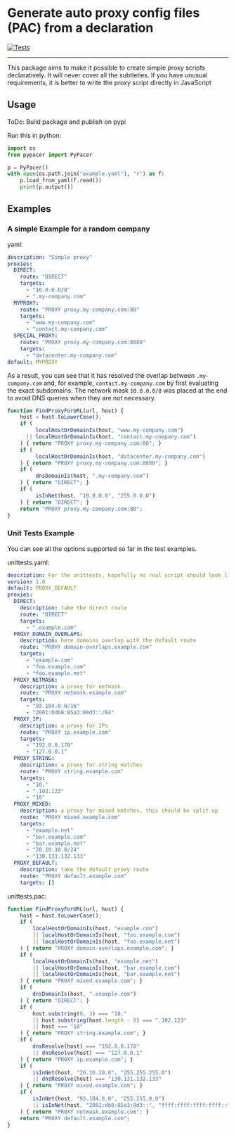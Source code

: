 # Generate auto proxy config files (PAC) from a declaration

[![Tests](https://github.com/73h/pypacer/actions/workflows/tests.yml/badge.svg)](https://github.com/73h/pypacer/actions/workflows/tests.yml)

---

This package aims to make it possible to create simple proxy scripts declaratively. It will never cover all the
subtleties. If you have unusual requirements, it is better to write the proxy script directly in JavaScript

## Usage

ToDo: Build package and publish on pypi

Run this in python:
```python
import os
from pypacer import PyPacer

p = PyPacer()
with open(os.path.join("example.yaml"), "r") as f:
    p.load_from_yaml(f.read())
    print(p.output())
```

## Examples

### A simple Example for a random company

yaml:  
```yaml
description: "Simple proxy"
proxies:
  DIRECT:
    route: "DIRECT"
    targets:
      - "10.0.0.0/8"
      - ".my-company.com"
  MYPROXY:
    route: "PROXY proxy.my-company.com:80"
    targets:
      - "www.my-company.com"
      - "contact.my-company.com"
  SPECIAL_PROXY:
    route: "PROXY proxy.my-company.com:8080"
    targets:
      - "datacenter.my-company.com"
default: MYPROXY
```

As a result, you can see that it has resolved the overlap between ``.my-company.com`` and,
for example, ``contact.my-company.com`` by first evaluating the exact subdomains.
The network mask ``10.0.0.0/8`` was placed at the end to avoid DNS queries when they are not necessary.  
```javascript
function FindProxyForURL(url, host) {
    host = host.toLowerCase();
    if (
         localHostOrDomainIs(host, "www.my-company.com")
      || localHostOrDomainIs(host, "contact.my-company.com")
    ) { return "PROXY proxy.my-company.com:80"; }
    if (
         localHostOrDomainIs(host, "datacenter.my-company.com")
    ) { return "PROXY proxy.my-company.com:8080"; }
    if (
         dnsDomainIs(host, ".my-company.com")
    ) { return "DIRECT"; }
    if (
         isInNet(host, "10.0.0.0", "255.0.0.0")
    ) { return "DIRECT"; }
    return "PROXY proxy.my-company.com:80";
}
```

### Unit Tests Example

You can see all the options supported so far in the test examples.

unittests.yaml:
```yaml
description: For the unittests, hopefully no real script should look like this. ;)
version: 1.0
default: PROXY_DEFAULT
proxies:
  DIRECT:
    description: take the direct route
    route: "DIRECT"
    targets:
      - ".example.com"
  PROXY_DOMAIN_OVERLAPS:
    description: here domains overlap with the default route
    route: "PROXY domain-overlaps.example.com"
    targets:
      - "example.com"
      - "foo.example.com"
      - "foo.example.net"
  PROXY_NETMASK:
    description: a proxy for netmask
    route: "PROXY netmask.example.com"
    targets:
      - "93.184.0.0/16"
      - "2001:0db8:85a3:08d3::/64"
  PROXY_IP:
    description: a proxy for IPs
    route: "PROXY ip.example.com"
    targets:
      - "192.0.0.170"
      - "127.0.0.1"
  PROXY_STRING:
    description: a proxy for string matches
    route: "PROXY string.example.com"
    targets:
      - "10."
      - ".102.123"
      - "10"
  PROXY_MIXED:
    description: a proxy for mixed matches, this should be split up
    route: "PROXY mixed.example.com"
    targets:
      - "example.net"
      - "bar.example.com"
      - "bar.example.net"
      - "20.10.10.0/24"
      - "130.131.132.133"
  PROXY_DEFAULT:
    description: take the default proxy route
    route: "PROXY default.example.com"
    targets: []
```

unittests.pac:
```javascript
function FindProxyForURL(url, host) {
    host = host.toLowerCase();
    if (
        localHostOrDomainIs(host, "example.com")
        || localHostOrDomainIs(host, "foo.example.com")
        || localHostOrDomainIs(host, "foo.example.net")
    ) { return "PROXY domain-overlaps.example.com"; }
    if (
        localHostOrDomainIs(host, "example.net")
        || localHostOrDomainIs(host, "bar.example.com")
        || localHostOrDomainIs(host, "bar.example.net")
    ) { return "PROXY mixed.example.com"; }
    if (
        dnsDomainIs(host, ".example.com")
    ) { return "DIRECT"; }
    if (
        host.substring(0, 3) === "10."
        || host.substring(host.length - 8) === ".102.123"
        || host === "10"
    ) { return "PROXY string.example.com"; }
    if (
        dnsResolve(host) === "192.0.0.170"
        || dnsResolve(host) === "127.0.0.1"
    ) { return "PROXY ip.example.com"; }
    if (
        isInNet(host, "20.10.10.0", "255.255.255.0")
        || dnsResolve(host) === "130.131.132.133"
    ) { return "PROXY mixed.example.com"; }
    if (
        isInNet(host, "93.184.0.0", "255.255.0.0")
        || isInNet(host, "2001:db8:85a3:8d3::", "ffff:ffff:ffff:ffff::")
    ) { return "PROXY netmask.example.com"; }
    return "PROXY default.example.com";
}
```